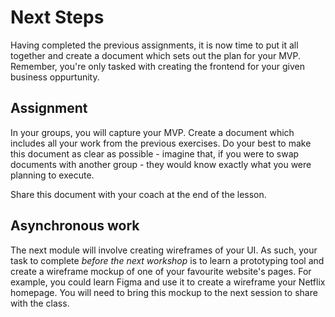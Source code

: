 # Next Steps

Having completed the previous assignments, it is now time to put it all together 
and create a document which sets out the plan for your MVP. Remember, you're only tasked with
creating the frontend for your given business oppurtunity.

## Assignment

In your groups, you will capture your MVP. Create a document which includes all your work from the previous exercises. 
Do your best to make this document as clear as possible - imagine that, if you were to swap documents with another group - they
would know exactly what you were planning to execute.

Share this document with your coach at the end of the lesson.

## Asynchronous work

The next module will involve creating wireframes of your UI. As such, your task to complete *before
the next workshop* is to learn a prototyping tool and create a wireframe mockup of one of your favourite 
website's pages. For example, you could learn Figma and use it to create a wireframe your Netflix homepage.
You will need to bring this mockup to the next session to share with the class.